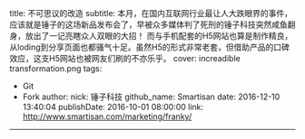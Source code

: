 title: 不可思议的改造
subtitle: 本月，在国内互联网行业最让人大跌眼界的事件，应该就是锤子的这场新品发布会了，早被众多媒体判了死刑的锤子科技突然咸鱼翻身，放出了一记亮瞎众人双眼的大招！ 而与手机配套的H5网站也算是制作精良，从loding到分享页面也都骚气十足。虽然H5的形式非常老套，但借助产品的口碑效应，这支H5网站也被网友们刷的不亦乐乎。
cover: increadible transformation.png
tags:
  - Git
  - Fork
author:
  nick: 锤子科技
  github_name: Smartisan
date: 2016-12-10 13:40:04
publishDate: 2016-10-01 08:00:00
link: http://www.smartisan.com/marketing/franky/
---

<!-- more -->

